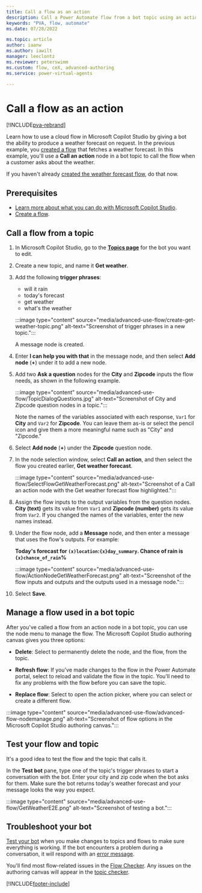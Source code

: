 ```yaml
---
title: Call a flow as an action
description: Call a Power Automate flow from a bot topic using an action node.
keywords: "PVA, flow, automate"
ms.date: 07/28/2022

ms.topic: article
author: iaanw
ms.author: iawilt
manager: leeclontz
ms.reviewer: peterswimm
ms.custom: flow, ceX, advanced-authoring
ms.service: power-virtual-agents

---
```


# Call a flow as an action

[!INCLUDE[pva-rebrand](includes/pva-rebrand.md)]

Learn how to use a cloud flow in Microsoft Copilot Studio by giving a bot the ability to produce a weather forecast on request. In the previous example, you [created a flow](advanced-flow-create.md) that fetches a weather forecast. In this example, you'll use a **Call an action** node in a bot topic to call the flow when a customer asks about the weather.

If you haven't already [created the weather forecast flow](advanced-flow-create.md), do that now.

## Prerequisites

- [Learn more about what you can do with Microsoft Copilot Studio](fundamentals-what-is-power-virtual-agents.md).
- [Create a flow](advanced-flow-create.md).

## Call a flow from a topic

1. In Microsoft Copilot Studio, go to the [**Topics page**](authoring-create-edit-topics.md) for the bot you want to edit.

1. Create a new topic, and name it **Get weather**.

1. Add the following **trigger phrases**:

    - will it rain
    - today's forecast
    - get weather
    - what's the weather

    :::image type="content" source="media/advanced-use-flow/create-get-weather-topic.png" alt-text="Screenshot of trigger phrases in a new topic.":::

    A message node is created.

1. Enter **I can help you with that** in the message node, and then select **Add node** (**+**) under it to add a new node.

1. Add two **Ask a question** nodes for the **City** and **Zipcode** inputs the flow needs, as shown in the following example.

    :::image type="content" source="media/advanced-use-flow/TopicDialogQuestions.jpg" alt-text="Screenshot of City and Zipcode question nodes in a topic.":::

    Note the names of the variables associated with each response, `Var1` for **City** and `Var2` for **Zipcode**. You can leave them as-is or select the pencil icon and give them a more meaningful name such as "City" and "Zipcode."

1. Select **Add node** (**+**) under the **Zipcode** question node.

1. In the node selection window, select **Call an action**, and then select the flow you created earlier, **Get weather forecast**.

    :::image type="content" source="media/advanced-use-flow/SelectFlowGetWeatherForecast.png" alt-text="Screenshot of a Call an action node with the Get weather forecast flow highlighted.":::

1. Assign the flow inputs to the output variables from the question nodes. **City (text)** gets its value from `Var1` and **Zipcode (number)** gets its value from `Var2`. If you changed the names of the variables, enter the new names instead.

1. Under the flow node, add a **Message** node, and then enter a message that uses the flow's outputs. For example:

    **Today's forecast for `(x)location`:`{x}day_summary`.
    Chance of rain is `{x}chance_of_rain`%**

    :::image type="content" source="media/advanced-use-flow/ActionNodeGetWeatherForecast.png" alt-text="Screenshot of the flow inputs and outputs and the outputs used in a message node.":::

1. Select **Save**.

## Manage a flow used in a bot topic

After you've called a flow from an action node in a bot topic, you can use the node menu to manage the flow. The Microsoft Copilot Studio authoring canvas gives you three options:

- **Delete**: Select to permanently delete the node, and the flow, from the topic.  

- **Refresh flow**: If you've made changes to the flow in the Power Automate portal, select to reload and validate the flow in the topic. You'll need to fix any problems with the flow before you can save the topic.

- **Replace flow**: Select to open the action picker, where you can select or create a different flow.

:::image type="content" source="media/advanced-use-flow/advanced-flow-nodemanage.png" alt-text="Screenshot of flow options in the Microsoft Copilot Studio authoring canvas.":::

## Test your flow and topic

It's a good idea to test the flow and the topic that calls it.

In the **Test bot** pane, type one of the topic's trigger phrases to start a conversation with the bot. Enter your city and zip code when the bot asks for them. Make sure the bot returns today's weather forecast and your message looks the way you expect.

:::image type="content" source="media/advanced-use-flow/GetWeatherE2E.png" alt-text="Screenshot of testing a bot.":::

## Troubleshoot your bot

[Test your bot](authoring-test-bot.md) when you make changes to topics and flows to make sure everything is working. If the bot encounters a problem during a conversation, it will respond with an [error message](error-codes.md).

You'll find most flow-related issues in the [Flow Checker](/power-automate/error-checker). Any issues on the authoring canvas will appear in the [topic checker](authoring-topic-management.md#topic-errors).

[!INCLUDE[footer-include](includes/footer-banner.md)]

